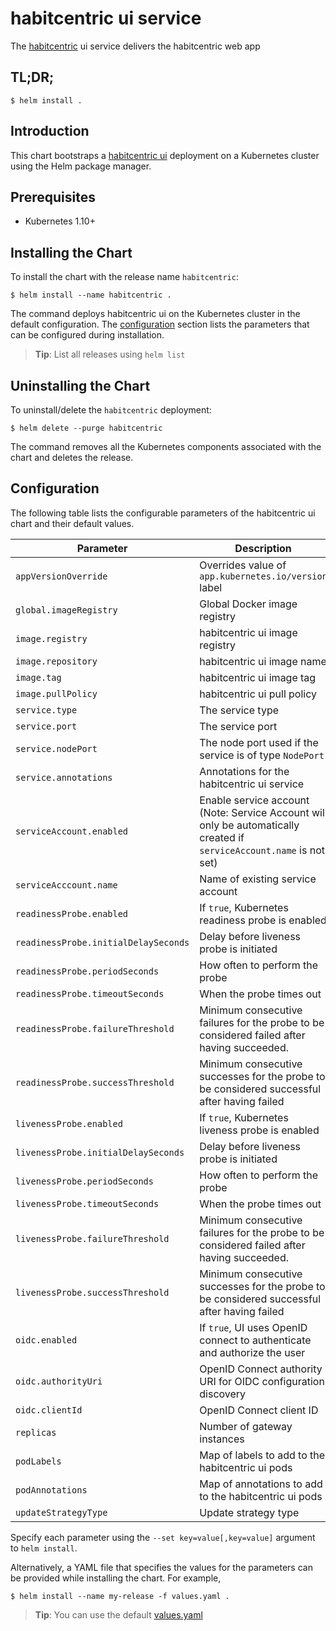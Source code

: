 # habitcentric ui service

The [habitcentric](https://confluence.codecentric.de/display/HAB/habitcentric) ui service 
delivers the habitcentric web app

## TL;DR;

```console
$ helm install .
```

## Introduction

This chart bootstraps a [habitcentric ui](https://github.com/codecentric/habitcentric/tree/main/services/ui) deployment
on a Kubernetes cluster using the Helm package manager.

## Prerequisites

- Kubernetes 1.10+

## Installing the Chart

To install the chart with the release name `habitcentric`:

```console
$ helm install --name habitcentric .
```

The command deploys habitcentric ui on the Kubernetes cluster in the default configuration.
The [configuration](#configuration) section lists the parameters that can be configured during 
installation.

> **Tip**: List all releases using `helm list`

## Uninstalling the Chart

To uninstall/delete the `habitcentric` deployment:

```console
$ helm delete --purge habitcentric
```

The command removes all the Kubernetes components associated with the chart and deletes the release.

## Configuration

The following table lists the configurable parameters of the habitcentric ui chart and their 
default values.

| Parameter                            | Description                                                                                                           | Default                                                                          |
|--------------------------------------|-----------------------------------------------------------------------------------------------------------------------|----------------------------------------------------------------------------------|
| `appVersionOverride`                 | Overrides value of `app.kubernetes.io/version` label                                                                  | `nil`                                                                            |
| `global.imageRegistry`               | Global Docker image registry                                                                                          | `nil`                                                                            |
| `image.registry`                     | habitcentric ui image registry                                                                                        | `docker.io`                                                                      |
| `image.repository`                   | habitcentric ui image name                                                                                            | `habitcentric/ui`                                                                |
| `image.tag`                          | habitcentric ui image tag                                                                                             | `latest`                                                                         |
| `image.pullPolicy`                   | habitcentric ui pull policy                                                                                           | `Always`                                                                         |
| `service.type`                       | The service type                                                                                                      | `ClusterIP`                                                                      |
| `service.port`                       | The service port                                                                                                      | `9004`                                                                           |
| `service.nodePort`                   | The node port used if the service is of type `NodePort`                                                               | `nil`                                                                            |
| `service.annotations`                | Annotations for the habitcentric ui service                                                                           | `{}`                                                                             |
| `serviceAccount.enabled`             | Enable service account (Note: Service Account will only be automatically created if `serviceAccount.name` is not set) | `false`                                                                          |
| `serviceAcccount.name`               | Name of existing service account                                                                                      | `nil`                                                                            |
| `readinessProbe.enabled`             | If `true`, Kubernetes readiness probe is enabled                                                                      | `true`                                                                           |
| `readinessProbe.initialDelaySeconds` | Delay before liveness probe is initiated                                                                              | 20                                                                               |
| `readinessProbe.periodSeconds`       | How often to perform the probe                                                                                        | 120                                                                              |
| `readinessProbe.timeoutSeconds`      | When the probe times out                                                                                              | 5                                                                                |
| `readinessProbe.failureThreshold`    | Minimum consecutive failures for the probe to be considered failed after having succeeded.                            | 6                                                                                |
| `readinessProbe.successThreshold`    | Minimum consecutive successes for the probe to be considered successful after having failed                           | 1                                                                                |
| `livenessProbe.enabled`              | If `true`, Kubernetes liveness probe is enabled                                                                       | `true`                                                                           |
| `livenessProbe.initialDelaySeconds`  | Delay before liveness probe is initiated                                                                              | 40                                                                               |
| `livenessProbe.periodSeconds`        | How often to perform the probe                                                                                        | 120                                                                              |
| `livenessProbe.timeoutSeconds`       | When the probe times out                                                                                              | 5                                                                                |
| `livenessProbe.failureThreshold`     | Minimum consecutive failures for the probe to be considered failed after having succeeded.                            | 6                                                                                |
| `livenessProbe.successThreshold`     | Minimum consecutive successes for the probe to be considered successful after having failed                           | 1                                                                                |
| `oidc.enabled`                       | If `true`, UI uses OpenID connect to authenticate and authorize the user                                              | `true`                                                                           |
| `oidc.authorityUri`                  | OpenID Connect authority URI for OIDC configuration discovery                                                         | `http://keycloak.demo/auth/realms/habitcentric/.well-known/openid-configuration` |
| `oidc.clientId`                      | OpenID Connect client ID                                                                                              | `gateway`                                                                        |
| `replicas`                           | Number of gateway instances                                                                                           | 1                                                                                |
| `podLabels`                          | Map of labels to add to the habitcentric ui pods                                                                      | `{}`                                                                             |
| `podAnnotations`                     | Map of annotations to add to the habitcentric ui pods                                                                 | `{}`                                                                             |
| `updateStrategyType`                 | Update strategy type                                                                                                  | `RollingUpdate`                                                                  |

Specify each parameter using the `--set key=value[,key=value]` argument to `helm install`.

Alternatively, a YAML file that specifies the values for the parameters can be provided while 
installing the chart. For example,

```console
$ helm install --name my-release -f values.yaml .
```

> **Tip**: You can use the default [values.yaml](helm/ui/values.yaml)
